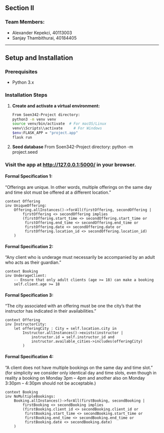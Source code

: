 ## Section II

### Team Members:
- Alexander Kepekci, 40113003
- Sanjay Thambithurai, 40184405

---

## Setup and Installation

### Prerequisites
- Python 3.x

### Installation Steps

1. **Create and activate a virtual environment:**
   ```bash
   From Soen342-Project directory:
   python3 -m venv venv
   source venv/bin/activate  # For macOS/Linux
   venv\\Scripts\\activate     # For Windows
   $env:FLASK_APP = "project.app"
   flask run

2. **Seed database**
   From Soen342-Project directory:
   python -m project.seed
### Visit the app at http://127.0.0.1:5000/ in your browser.

#### Formal Specification 1:
“Offerings are unique. In other words, multiple offerings on the same day and time slot must be offered at a different location.”

```
context Offering
inv UniqueOffering:
    Offering.allInstances()->forAll(firstOffering, secondOffering |
        firstOffering <> secondOffering implies
        (firstOffering.start_time <> secondOffering.start_time or
         firstOffering.end_time <> secondOffering.end_time or
         firstOffering.date <> secondOffering.date or
         firstOffering.location_id <> secondOffering.location_id)
    )
```
#### Formal Specification 2:
“Any client who is underage must necessarily be accompanied by an adult who acts as their guardian.”
```
context Booking
inv UnderageClient:
    -- Ensure that only adult clients (age >= 18) can make a booking
    self.client.age >= 18
```
#### Formal Specification 3:
“The city associated with an offering must be one the city’s that the instructor has indicated in their availabilities.”

```
context Offering
inv InstructorCity:
    let offeringCity : City = self.location.city in
        Instructor.allInstances()->exists(instructor |
            instructor.id = self.instructor_id and
            instructor.available_cities->includes(offeringCity)
        )

```
#### Formal Specification 4:
“A client does not have multiple bookings on the same day and time slot.” (for simplicity we consider only identical day and time slots, even though in reality a booking on Monday 3pm – 4pm and another also on Monday 3:30pm – 4:30pm should not be acceptable.)
```
context Booking
inv NoMultipleBookings:
    Booking.allInstances()->forAll(firstBooking, secondBooking |
        firstBooking <> secondBooking implies
        (firstBooking.client_id <> secondBooking.client_id or
         firstBooking.start_time <> secondBooking.start_time or
         firstBooking.end_time <> secondBooking.end_time or
         firstBooking.date <> secondBooking.date)
    )
```
